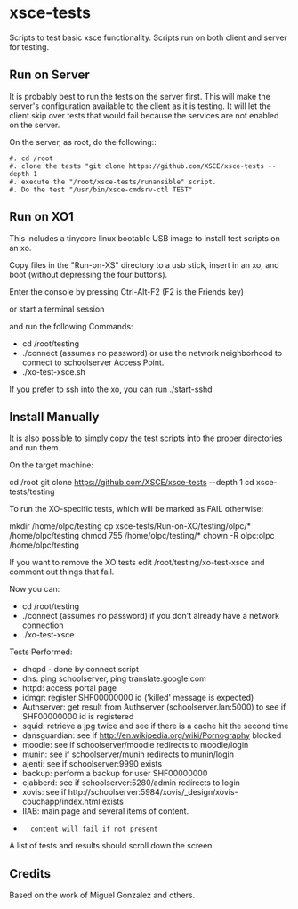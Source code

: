 xsce-tests
==========

Scripts to test basic xsce functionality.  Scripts run on both client and server for testing.

Run on Server
-------------

It is probably best to run the tests on the server first. This will make the server's configuration available to the client as it is testing. It will let the client skip over tests that would fail because the services are not enabled on the server.

On the server, as root, do the following::

    #. cd /root
    #. clone the tests "git clone https://github.com/XSCE/xsce-tests --depth 1
    #. execute the "/root/xsce-tests/runansible" script.
    #. Do the test "/usr/bin/xsce-cmdsrv-ctl TEST"

Run on XO1
----------

This includes a tinycore linux bootable USB image to install test scripts on an xo.

Copy files in the "Run-on-XS" directory to a usb stick, insert in an xo, and boot (without depressing the four buttons).

Enter the console by pressing Ctrl-Alt-F2 (F2 is the Friends key)

or start a terminal session

and run the following Commands:

* cd /root/testing
* ./connect <access point ssid> (assumes no password) or use the network neighborhood to connect to schoolserver Access Point.
* ./xo-test-xsce.sh

If you prefer to ssh into the xo, you can run ./start-sshd

Install Manually
----------------

It is also possible to simply copy the test scripts into the proper directories and run them.

On the target machine:

 cd /root
 git clone https://github.com/XSCE/xsce-tests --depth 1
 cd xsce-tests/testing

To run the XO-specific tests, which will be marked as FAIL otherwise:

mkdir /home/olpc/testing
cp xsce-tests/Run-on-XO/testing/olpc/* /home/olpc/testing
chmod 755 /home/olpc/testing/*
chown -R olpc:olpc /home/olpc/testing

If you want to remove the XO tests edit /root/testing/xo-test-xsce and comment out things that fail.

Now you can:

* cd /root/testing
* ./connect <access point ssid> (assumes no password) if you don't already have a network connection
* ./xo-test-xsce

Tests Performed:

* dhcpd - done by connect script
* dns: ping schoolserver, ping translate.google.com
* httpd: access portal page
* idmgr: register SHF00000000 id ('killed' message is expected)
* Authserver: get result from Authserver (schoolserver.lan:5000) to see if SHF00000000 id is registered
* squid: retrieve a jpg twice and see if there is a cache hit the second time
* dansguardian: see if http://en.wikipedia.org/wiki/Pornography blocked
* moodle: see if schoolserver/moodle redirects to moodle/login
* munin: see if schoolserver/munin redirects to munin/login
* ajenti: see if  schoolserver:9990 exists
* backup: perform a backup for user SHF00000000
* ejabberd: see if  schoolserver:5280/admin redirects to login
* xovis: see if http://schoolserver:5984/xovis/_design/xovis-couchapp/index.html exists
* IIAB: main page and several items of content.
*       content will fail if not present

A list of tests and results should scroll down the screen.


Credits
-------

Based on the work of Miguel Gonzalez and others.
